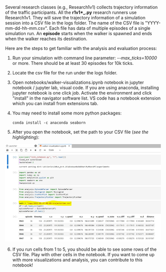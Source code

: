 Several research classes (e.g., Research1v1) collects trajectory information of the traffic participants. All the **r1v1\*_.py** research runners use Research1v1. They will save the trajectory information of a simulation session into a CSV file in the logs folder. The name of the CSV file is "YYYY-mm-dd-hh-mm.csv". Each file has data of multiple episodes of a single simulation run. An **episode** starts when the walker is spawned and ends when the walker reaches its destination.

Here are the steps to get familiar with the analysis and evaluation process:


1. Run your simulation with command line parameter: *--max_ticks=10000* or more. There should be at least 30 episodes for 10k ticks. 
2. Locate the csv file for the run under the logs folder.
3. Open notebooks/walker-visualizations.ipynb notebook in jupyter notebook / jupyter lab, visual code. If you are using anaconda, installing jupyter notebook is one click job. Activate the environment and click "install" in the navigator software list. VS code has a notebook extension which you can install from extensions tab.
4. You may need to install some more python packages:

    ```
    conda install -c anaconda seaborn
    ```

5. After you open the notebook, set the path to your CSV file (*see the highlighting*):


![Simulation architecture](./images/analysis-trajectories-ins1.JPG)

6. If you run cells from 1 to 5, you should be able to see some rows of the CSV file. Play with other cells in the notebook. If you want to come up with more visualizations and analysis, you can contribute to this notebook!